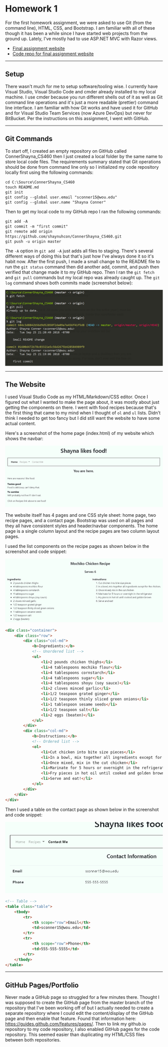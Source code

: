 # Homework 1
For the first homework assignment, we were asked to use Git (from the command line), HTML, CSS, and Bootstrap. I am familiar with all of these though it has been a while since I have started web projects from the ground up. Lately, I've mostly had to use ASP.NET MVC with Razor views. 

* [Final assignment website](https://shaynuhcon.github.io/ConnerShayna_CS460/HW1/index.html)
* [Code repo for final assignment website](https://github.com/shaynuhcon/ConnerShayna_CS460/tree/master/HW1)

---

## Setup
There wasn't much for me to setup software/tooling wise. I currently have Visual Studio, Visual Studio Code and cmder already installed to my local machine. I use cmder because you run different shells out of it as well as Git command line operations and it's just a more readable (prettier) command line interface. I am familiar with how Git works and have used it for GitHub and for Visual Studio Team Services (now Azure DevOps) but never for BitBucket. Per the instructions on this assignment, I went with GitHub.  

---

## Git Commands
To start off, I created an empty repository on GitHub called ConnerShayna_CS460 then I just created a local folder by the same name to store local code files. The requirements summary stated that Git operations should be done from command line only so I initialized my code repository locally first using the following commands:

```
cd C:\Source\ConnerShayna_CS460
touch README.md
git init
git config --global user.email "sconner15@wou.edu"
git config --global user.name "Shayna Conner"
```

Then to get my local code to my GitHub repo I ran the following commands:

```
git add -A
git commit -m "first commit"
git remote add origin https://github.com/shaynuhcon/ConnerShayna_CS460.git
git push -u origin master
```

The ```-A``` option in ```git add -A``` just adds all files to staging. There's several different ways of doing this but that's just how I've always done it so it's habit now. After the first push, I made a small change to the README file to run the ```git status``` command then did another add, commit, and push then verified that change made it to my GitHub repo. Then I ran the ```git fetch``` and ```git pull``` commands but my local repo was already caught up. The ```git log``` command shows both commits made (screenshot below):

![git log](gitlog.png)

---

## The Website

I used Visual Studio Code as my HTML/Markdown/CSS editor. Once I figured out what I wanted to make the page about, it was mostly about just getting the components on there. I went with food recipes because that's the first thing that came to my mind when I thought of ```ol``` and ```ul``` lists. Didn't think I needed to get too fancy but I did still want the website to have some actual content.

Here's a screenshot of the home page (index.html) of my website which shows the navbar:

![Home page](homepage.PNG)

The website itself has 4 pages and one CSS style sheet: home page, two recipe pages, and a contact page. Bootstrap was used on all pages and they all have consistent styles and header/navbar components. The home page is a single column layout and the recipe pages are two column layout pages. 

I used the list components on the recipe pages as shown below in the screenshot and code snippet:

![Ordered and unordered list](recipepage.PNG)

```html
<div class="container">
    <div class="row">
        <div class="col-md">
            <b>Ingredients:</b>
            <!-- Unordered list -->
            <ul>
                <li>2 pounds chicken thighs</li>
                <li>4 tablespoons mochiko flour</li>
                <li>4 tablespoons cornstarch</li>
                <li>4 tablespoons sugar</li>
                <li>4 tablespoons shoyu (soy sauce)</li>
                <li>2 cloves minced garlic</li>
                <li>1/2 teaspoon grated ginger</li>
                <li>1/2 teaspoon thinly sliced green onions</li>
                <li>1 tablespoon sesame seeds</li>
                <li>1/2 teaspoon salt</li>
                <li>2 eggs (beaten)</li>
            </ul>
        </div>
        <div class="col-md">
            <b>Instructions:</b>
            <!-- Ordered list -->
            <ol>
                <li>Cut chicken into bite size pieces</li>
                <li>In a bowl, mix together all ingredients except for the chicken.</li>
                <li>Once mixed, mix in the cut chicken</li>
                <li>Marinate for 5 hours or overnight in the refrigerator</li>
                <li>Fry pieces in hot oil until cooked and golden brown</li>
                <li>Serve and eat!</li>
            </ol>
        </div>
    </div>
</div>
``` 

Then I used a table on the contact page as shown below in the screenshot and code snippet:

![Table](contactpage.PNG)

```html
<!-- Table -->
<table class="table">
    <tbody>
        <tr>
            <th scope="row">Email</th>
            <td>sconner15@wou.edu</td>
        </tr>
        <tr>
            <th scope="row">Phone</th>
            <td>555-555-5555</td>
        </tr>
    </tbody>
</table>
 ```

 ---           

## GitHub Pages/Portfolio
Never made a GitHub page so struggled for a few minutes there. Thought I was supposed to create the GitHub page from the master branch of the repository that I've been working off of but I actually needed to create a separate repository where I could edit the content/display of the GitHub page and then enable that feature. Found that information here: https://guides.github.com/features/pages/. Then to link my github.io repository to my code repository, I also enabled GitHub pages for the code repository. This seemed easier than duplicating my HTML/CSS files between both repositories. 